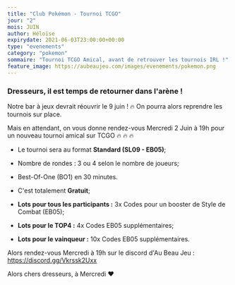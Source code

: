 ```yaml
---
title: "Club Pokémon - Tournoi TCGO"
jour: "2"
mois: JUIN
author: Héloïse
expirydate: 2021-06-03T23:00:00+00:00
type: "evenements"
category: "pokemon"
sommaire: "Tournoi TCGO Amical, avant de retrouver les tournois IRL !"
feature_image: https://aubeaujeu.com/images/evenements/pokemon.png
---
```

### Dresseurs, il est temps de retourner dans l'arène !

Notre bar à jeux devrait réouvrir le 9 juin ! :fire: On pourra alors reprendre les tournois sur place.

Mais en attendant, on vous donne rendez-vous Mercredi 2 Juin à 19h pour un nouveau tournoi amical sur TCGO :fire: :fire: :fire:
- Le tournoi sera au format **Standard (SL09 - EB05)**;
- Nombre de rondes : 3 ou 4 selon le nombre de joueurs;
- Best-Of-One (BO1) en 30 minutes.

- C'est totalement **Gratuit**;
- **Lots pour tous les participants :** 3x Codes pour un booster de Style de Combat (EB05);
- **Lots pour le TOP4 :** 4x Codes EB05 supplémentaires;
- **Lots pour le vainqueur :** 10x Codes EB05 supplémentaires.

Alors rendez-vous Mercredi à 19h sur le discord d'Au Beau Jeu : https://discord.gg/Vkrssk2Uxx

Alors chers dresseurs, à Mercredi :heart:
